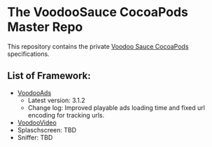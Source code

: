 # The VoodooSauce CocoaPods Master Repo

This repository contains the private [Voodoo Sauce CocoaPods](https://github.com/VoodooTeam/VoodooSauceCocoapods-Specs) specifications.

## List of Framework:
- [VoodooAds](https://github.com/VoodooTeam/voodoo-ads-ios)
	- Latest version: 3.1.2
	- Change log: Improved playable ads loading time and fixed url encoding for tracking urls.
- [VoodooVideo](https://github.com/VoodooTeam/VoodooVideo-Framework-iOS)
- Splaschscreen: TBD
- Sniffer: TBD
